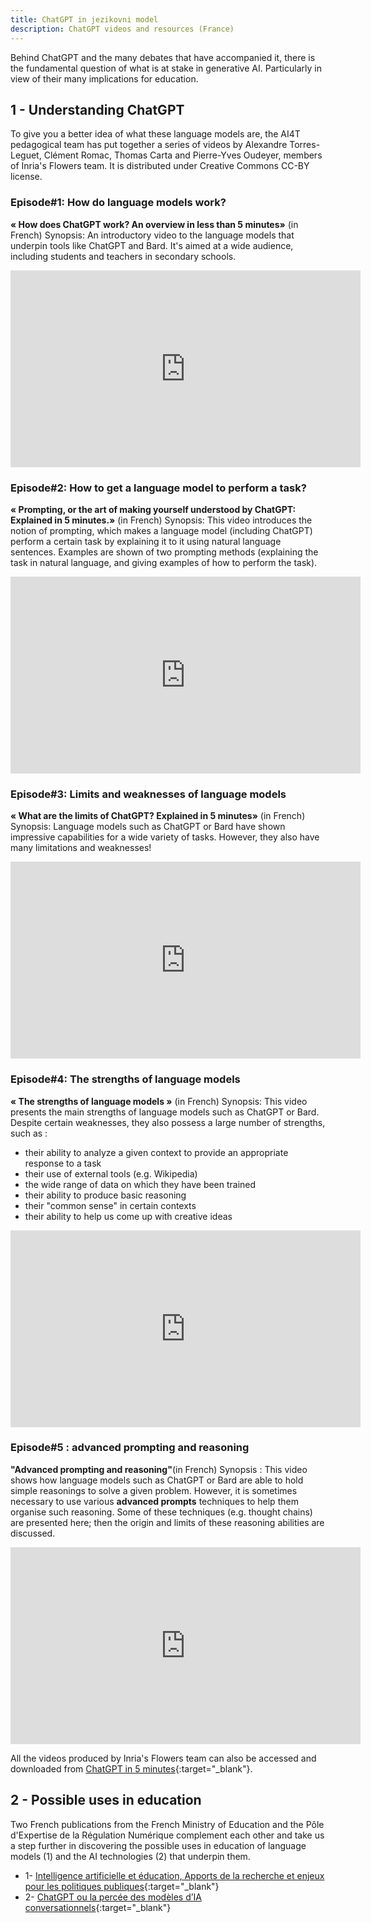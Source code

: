 ```yaml
---
title: ChatGPT in jezikovni model
description: ChatGPT videos and resources (France)
---
```


Behind ChatGPT and the many debates that have accompanied it, there is the fundamental question of what is at stake in generative AI. Particularly in view of their many implications for education.

## 1 - Understanding ChatGPT

To give you a better idea of what these language models are, the AI4T pedagogical team has put together a series of videos by Alexandre Torres-Leguet, Clément Romac, Thomas Carta and Pierre-Yves Oudeyer, members of Inria's Flowers team. It is distributed under Creative Commons CC-BY license.

### Episode#1: How do language models work?

**« How does ChatGPT work? An overview in less than 5 minutes»** (in French)
Synopsis: An introductory video to the language models that underpin tools like ChatGPT and Bard. It's aimed at a wide audience, including students and teachers in secondary schools.

<center><iframe width="560" height="315" src="https://www.youtube.com/embed/K8gOvC8gvB4" title="YouTube video player" frameborder="0" allow="accelerometer; autoplay; clipboard-write; encrypted-media; gyroscope; picture-in-picture; web-share" allowfullscreen></iframe></center>

### Episode#2: How to get a language model to perform a task?

**« Prompting, or the art of making yourself understood by ChatGPT: Explained in 5 minutes.»** (in French)
Synopsis: This video introduces the notion of prompting, which makes a language model (including ChatGPT) perform a certain task by explaining it to it using natural language sentences. Examples are shown of two prompting methods (explaining the task in natural language, and giving examples of how to perform the task).

<center><iframe width="560" height="315" src="https://www.youtube.com/embed/8IQ9i_QoA3A" title="YouTube video player" frameborder="0" allow="accelerometer; autoplay; clipboard-write; encrypted-media; gyroscope; picture-in-picture; web-share" allowfullscreen></iframe></center>

### Episode#3: Limits and weaknesses of language models

**« What are the limits of ChatGPT? Explained in 5 minutes»** (in French)
Synopsis: Language models such as ChatGPT or Bard have shown impressive capabilities for a wide variety of tasks. However, they also have many limitations and weaknesses!

<center><iframe width="560" height="315" src="https://www.youtube.com/embed/xXHWTC4mJBM" title="YouTube video player" frameborder="0" allow="accelerometer; autoplay; clipboard-write; encrypted-media; gyroscope; picture-in-picture; web-share" allowfullscreen></iframe></center>

### Episode#4: The strengths of language models

**« The strengths of language models »** (in French)
Synopsis: This video presents the main strengths of language models such as ChatGPT or Bard. Despite certain weaknesses, they also possess a large number of strengths, such as :
- their ability to analyze a given context to provide an appropriate response to a task
- their use of external tools (e.g. Wikipedia)
- the wide range of data on which they have been trained
- their ability to produce basic reasoning
- their "common sense" in certain contexts
- their ability to help us come up with creative ideas

<center><iframe width="560" height="315" src="https://www.youtube.com/embed/5HVR3cVFot4" title="YouTube video player" frameborder="0" allow="accelerometer; autoplay; clipboard-write; encrypted-media; gyroscope; picture-in-picture; web-share" allowfullscreen></iframe></center>

### Episode#5 : advanced prompting and reasoning

**"Advanced prompting and reasoning"**(in French)
Synopsis : This video shows how language models such as ChatGPT or Bard are able to hold simple reasonings to solve a given problem.
However, it is sometimes necessary to use various **advanced prompts** techniques to help them organise such reasoning.
Some of these techniques (e.g. thought chains) are presented here; then the origin and limits of these reasoning abilities are discussed.

<center><iframe width="560" height="315" src="https://www.youtube.com/embed/uLMqTPmvqPw" title="YouTube video player" frameborder="0" allow="accelerometer; autoplay; clipboard-write; encrypted-media; gyroscope; picture-in-picture; web-share" allowfullscreen></iframe></center>


All the videos produced by Inria's Flowers team can also be accessed and downloaded from [ChatGPT in 5 minutes](http://developmentalsystems.org/chatgpt_en_5_minutes/){:target="_blank"}.


## 2 - Possible uses in education
Two French publications from the French Ministry of Education and the Pôle d'Expertise de la Régulation Numérique complement each other and take us a step further in discovering the possible uses in education of language models (1) and the AI technologies (2) that underpin them.
- 1- [Intelligence artificielle et éducation, Apports de la recherche et enjeux pour les politiques publiques](https://edunumrech.hypotheses.org/files/2023/05/MEN_DNE_brochure_IA_WEB.pdf){:target="_blank"}
- 2- [ChatGPT ou la percée des modèles d’IA conversationnels](https://www.peren.gouv.fr/rapports/2023-04-06_Eclairage%20sur_CHATGPT_FR.pdf){:target="_blank"}
